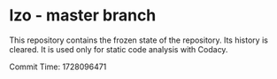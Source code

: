 # lzo - master branch

This repository contains the frozen state of the repository.
Its history is cleared. It is used only for static code
analysis with Codacy.

Commit Time: 1728096471